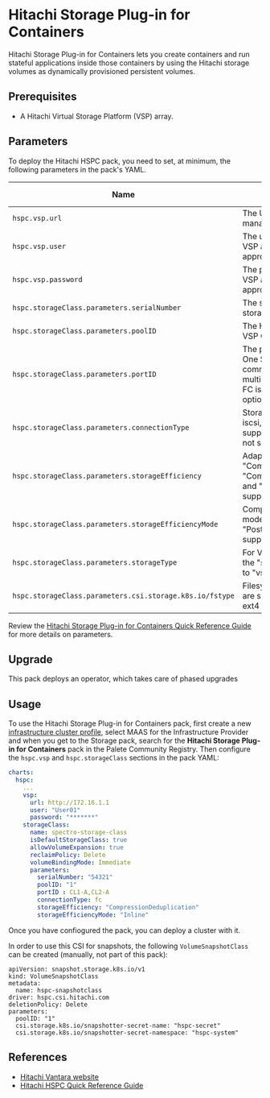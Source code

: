 # Hitachi Storage Plug-in for Containers

Hitachi Storage Plug-in for Containers lets you create containers and run stateful applications
inside those containers by using the Hitachi storage volumes as dynamically provisioned
persistent volumes.


## Prerequisites

- A Hitachi Virtual Storage Platform (VSP) array.


## Parameters

To deploy the Hitachi HSPC pack, you need to set, at minimum, the following parameters in the pack's YAML.

| Name | Description | Type | Default Value | Required |
| --- | --- | --- | --- | --- |
| `hspc.vsp.url` | The URL of your Hitachi VSP management endpoint. | String  | - | Yes |
| `hspc.vsp.user` | The username of a Hitachi VSP account with appropriate permissions. | String  | - | Yes |
| `hspc.vsp.password` | The password of a Hitachi VSP account with appropriate permissions. | String  | - | Yes |
| `hspc.storageClass.parameters.serialNumber` | The serial number of the VSP storage chassis. | String  | - | Yes |
| `hspc.storageClass.parameters.poolID` | The HDP Pool ID (omit for VSP One SDS Block). | String  | - | Yes |
| `hspc.storageClass.parameters.portID` | The port ID (omit for VSP One SDS Block). Use a comma separator for multipath. If an NVMe over FC is used, don't set this option. | String  | - | Yes |
| `hspc.storageClass.parameters.connectionType` | Storage connection type. fc, iscsi, and nvme-fc are supported. Defaults to fc if not set. | String  | fc | No |
| `hspc.storageClass.parameters.storageEfficiency` | Adaptive data reduction. "Compression", "CompressionDeduplication", and "Disabled" are supported. | String  | - | Yes |
| `hspc.storageClass.parameters.storageEfficiencyMode` | Compression execution mode. "Inline" and "PostProcess" are supported. | String  | - | No |
| `hspc.storageClass.parameters.storageType` | For VSP One SDS Block, set the "storagetype" parameter to "vsp-one-sds-block". | String  | - | No |
| `hspc.storageClass.parameters.csi.storage.k8s.io/fstype` | Filesystem type, ext4 and xfs are supported. Defaults to ext4 if not set. | String  | ext4 | No |


Review the [Hitachi Storage Plug-in for Containers Quick Reference Guide](https://docs.hitachivantara.com/v/u/en-us/adapters-and-drivers/3.15.x/mk-92adptr142) for more details on parameters. 

## Upgrade

This pack deploys an operator, which takes care of phased upgrades


## Usage

To use the Hitachi Storage Plug-in for Containers pack, first create a new [infrastructure cluster profile](https://docs.spectrocloud.com/profiles/cluster-profiles/create-cluster-profiles/create-infrastructure-profile/), select MAAS for the Infrastructure Provider and when you get to the Storage pack, search for the **Hitachi Storage Plug-in for Containers** pack in the Palete Community Registry. Then configure the `hspc.vsp` and `hspc.storageClass` sections in the pack YAML:

```yaml
charts:  
  hspc:
    ...
    vsp:
      url: http://172.16.1.1
      user: "User01"
      password: "*******"
    storageClass:
      name: spectro-storage-class
      isDefaultStorageClass: true
      allowVolumeExpansion: true
      reclaimPolicy: Delete
      volumeBindingMode: Immediate
      parameters:
        serialNumber: "54321"
        poolID: "1"
        portID : CL1-A,CL2-A
        connectionType: fc
        storageEfficiency: "CompressionDeduplication"
        storageEfficiencyMode: "Inline"
```

Once you have confiogured the pack, you can deploy a cluster with it.

In order to use this CSI for snapshots, the following `VolumeSnapshotClass` can be created (manually, not part of this pack):
```
apiVersion: snapshot.storage.k8s.io/v1
kind: VolumeSnapshotClass
metadata:
  name: hspc-snapshotclass
driver: hspc.csi.hitachi.com
deletionPolicy: Delete
parameters:
  poolID: "1"
  csi.storage.k8s.io/snapshotter-secret-name: "hspc-secret"
  csi.storage.k8s.io/snapshotter-secret-namespace: "hspc-system"
```

## References

- [Hitachi Vantara website](https://www.hitachivantara.com/)
- [Hitachi HSPC Quick Reference Guide](https://docs.hitachivantara.com/v/u/en-us/adapters-and-drivers/3.15.x/mk-92adptr142)